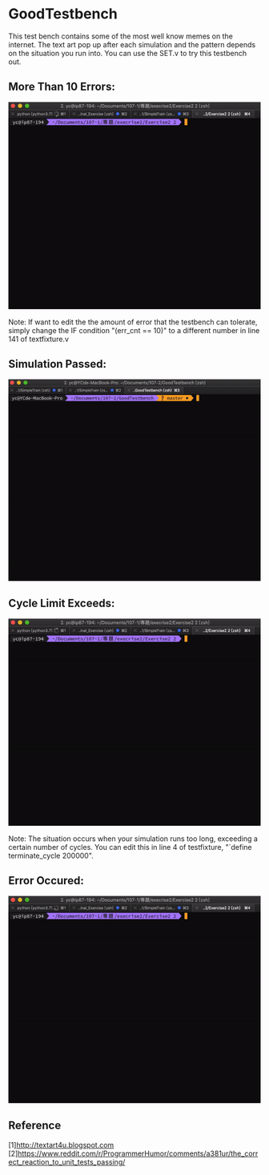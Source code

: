 GoodTestbench
=============
This test bench contains some of the most well know memes on the internet.
The text art pop up after each simulation and the pattern depends on the situation you run into.
You can use the SET.v to try this testbench out.

More Than 10 Errors:
-------------------
![image](https://github.com/jasonlin316/GoodTestbench/blob/master/Screenshots/anger.gif)

Note: If want to edit the the amount of error that the testbench can tolerate, simply change the  IF condition "(err_cnt == 10)" to a different number in line 141 of textfixture.v 

Simulation Passed:
-------------
![image](https://github.com/jasonlin316/GoodTestbench/blob/master/Screenshots/pica.gif)

Cycle Limit Exceeds:
----------------
![image](https://github.com/jasonlin316/GoodTestbench/blob/master/Screenshots/sunglasses.gif)

Note: The situation occurs when your simulation runs too long, exceeding a certain number of cycles. You can edit this in line 4 of testfixture, "`define terminate_cycle 200000".

Error Occured:
-------------------------
![image](https://github.com/jasonlin316/GoodTestbench/blob/master/Screenshots/troll.gif)


Reference
---------------
[1]http://textart4u.blogspot.com
[2]https://www.reddit.com/r/ProgrammerHumor/comments/a381ur/the_correct_reaction_to_unit_tests_passing/
